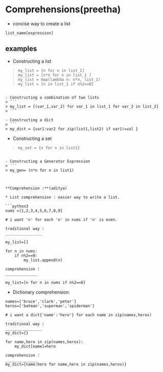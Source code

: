 
# Comprehensions(preetha)

- concise way to create a list
```
list_name[expression]
```
## examples

- Constructing a list
> ```
> my_list = [n for n in list_1]
> my_list = [n*n for n in list_1 ]
> my_list = map(lambda n: n*n, list_1)
> my_list = [n in list_1 if n%2==0]
> ```
```

- Constructing a combination of two lists
> ```
> my_list = [(var_1,var_2) for var_1 in list_1 for var_2 in list_2]
> ```

- Constructing a dict
> ```
> my_dict = {var1:var2 for zip(list1,list2) if var1!=val }
```

- Constructing a set
> ```
> my_set = {n for n in list1}
> ```
```

- Constructing a Generator Expression
> ```
> my_gen= (n*n for n in list1)



**Comprehension :**(aditya)

* List comprehension : easier way to write a list.

```python3
nums =[1,2,3,4,5,6,7,8,9]

# i want 'n' for each 'n' in nums if 'n' is even.

traditional way :
________________

my_list=[]

for n in nums:
	if n%2==0:
		my_list.append(n)
		
comprehension :
______________

my_list=[n for n in nums if n%2==0]
```

* Dictionary comprehension:

```python3
names=['bruce','clark','peter']
heros=['batman','superman','spiderman']

# i want a dict{'name':'hero'} for each name in zip(names,heros)

traditional way :
________________
my_dict={}

for name,hero in zip(names,heros):
	my_dict[name]=hero

comprehension :
______________
my_dict={name:hero for name,hero in zip(names,heros)}

```